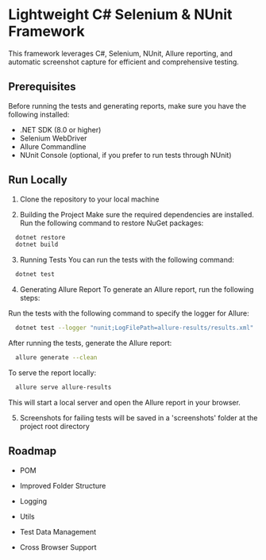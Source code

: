 
# Lightweight C# Selenium & NUnit Framework 

This framework leverages C#, Selenium, NUnit, Allure reporting, and automatic screenshot capture for efficient and comprehensive testing.

## Prerequisites

Before running the tests and generating reports, make sure you have the following installed:

- .NET SDK (8.0 or higher)
- Selenium WebDriver
- Allure Commandline
- NUnit Console (optional, if you prefer to run tests through NUnit)


## Run Locally

1. Clone the repository to your local machine

2. Building the Project
Make sure the required dependencies are installed. Run the following command to restore NuGet packages:

```bash
  dotnet restore
  dotnet build
```

3. Running Tests
You can run the tests with the following command:
```bash
  dotnet test
```

4. Generating Allure Report
To generate an Allure report, run the following steps:

Run the tests with the following command to specify the logger for Allure:
```bash
  dotnet test --logger "nunit;LogFilePath=allure-results/results.xml"
```
After running the tests, generate the Allure report:
```bash
  allure generate --clean
```
To serve the report locally:
```bash
  allure serve allure-results
```
This will start a local server and open the Allure report in your browser.

5. Screenshots for failing tests will be saved in a 'screenshots' folder at the project root directory

## Roadmap

- POM

- Improved Folder Structure

- Logging

- Utils

- Test Data Management

- Cross Browser Support

